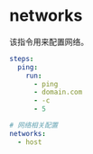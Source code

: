 # networks

该指令用来配置网络。

```yaml
steps:
  ping:
    run:
      - ping
      - domain.com
      - -c
      - 5

# 网络相关配置
networks:
  - host
```
